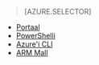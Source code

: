 > [AZURE.SELECTOR]
- [Portaal](../articles/virtual-network/virtual-networks-create-nsg-arm-pportal.md)
- [PowerShelli](../articles/virtual-network/virtual-networks-create-nsg-arm-ps.md)
- [Azure'i CLI](../articles/virtual-network/virtual-networks-create-nsg-arm-cli.md)
- [ARM Mall](../articles/virtual-network/virtual-networks-create-nsg-arm-template.md)